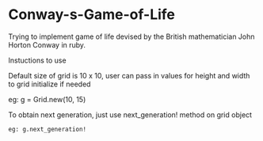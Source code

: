 # Conway-s-Game-of-Life
Trying to implement game of life devised by the British mathematician John Horton Conway in ruby.

Instuctions to use

Default size of grid is 10 x 10, user can pass in values for height and width
to grid initialize if needed

  eg: g = Grid.new(10, 15)

To obtain next generation, just use next_generation! method on grid object

    eg: g.next_generation!


